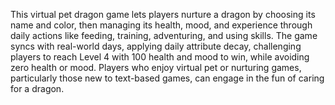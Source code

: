 This virtual pet dragon game lets players nurture a dragon by choosing its name and color, then managing its health, mood, and experience through daily actions like feeding, training, adventuring, and using skills. The game syncs with real-world days, applying daily attribute decay, challenging players to reach Level 4 with 100 health and mood to win, while avoiding zero health or mood. Players who enjoy virtual pet or nurturing games, particularly those new to text-based games, can engage in the fun of caring for a dragon.
